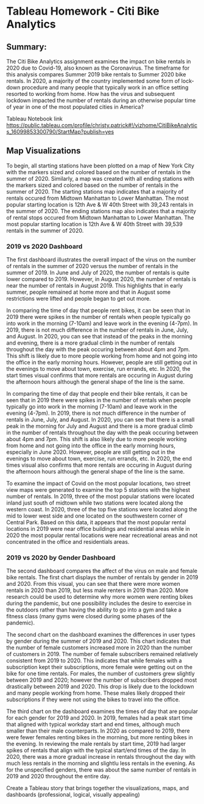 # Tableau Homework - Citi Bike Analytics

## Summary:
The Citi Bike Analytics assignment examines the impact on bike rentals in 2020 due to Covid-19, also known as the Coronavirus.  The timeframe for this analysis compares Summer 2019 bike rentals to Summer 2020 bike rentals. In 2020, a majority of the country implemented some form of lock-down procedure and many people that typically work in an office setting resorted to working from home.  How has the virus and subsequent lockdown impacted the number of rentals during an otherwise popular time of year in one of the most populated cities in America?

Tableau Notebook link https://public.tableau.com/profile/christy.patrick#!/vizhome/CitiBikeAnalytics_16099853300790/StartMap?publish=yes

## Map Visualizations 
To begin, all starting stations have been plotted on a map of New York City with the markers sized and colored based on the number of rentals in the summer of 2020.  Similarly, a map was created with all ending stations with the markers sized and colored based on the number of rentals in the summer of 2020.  The starting stations map indicates that a majority of rentals occured from Midtown Manhattan to Lower Manhattan.  The most popular starting location is 12th Ave & W 40th Street with 39,243 rentals in the summer of 2020.  The ending stations map also indicates that a majority of rental stops occured from Midtown Manhattan to Lower Manhattan.  The most popular starting location is 12th Ave & W 40th Street with 39,539 rentals in the summer of 2020.    

### 2019 vs 2020 Dashboard
The first dashboard illustrates the overall impact of the virus on the number of rentals in the summer of 2020 versus the number of rentals in the summer of 2019.  In June and July of 2020, the number of rentals is quite lower compared to 2019.  However, in August 2020, the number of rentals is near the number of rentals in August 2019.  This highlights that in early summer, people remained at home more and that in August some restrictions were lifted and people began to get out more.

In comparing the time of day that people rent bikes, it can be seen that in 2019 there were spikes in the number of rentals when people typically go into work in the morning (7-10am) and leave work in the evening (4-7pm).  In 2019, there is not much difference in the number of rentals in June, July, and August.  In 2020, you can see that instead of the peaks in the morning and evening, there is a more gradual climb in the number of rentals throughout the day with the peak occuring between about 4pm and 7pm.  This shift is likely due to more people working from home and not going into the office in the early morning hours.  However, people are still getting out in the evenings to move about town, exercise, run errands, etc.  In 2020, the start times visual confirms that more rentals are occuring in August during the afternoon hours although the general shape of the line is the same. 

In comparing the time of day that people end their bike rentals, it can be seen that in 2019 there were spikes in the number of rentals when people typically go into work in the morning (7-10am) and leave work in the evening (4-7pm).  In 2019, there is not much difference in the number of rentals in June, July, and August.  In 2020, you can see that there is a small peak in the morning for July and August and there is a more gradual climb in the number of rentals throughout the day with the peak occuring between about 4pm and 7pm.  This shift is also likely due to more people working from home and not going into the office in the early morning hours, especially in June 2020.  However, people are still getting out in the evenings to move about town, exercise, run errands, etc.  In 2020, the end times visual also confirms that more rentals are occuring in August during the afternoon hours although the general shape of the line is the same. 

To examine the impact of Covid on the most popular locations, two street view maps were generated to examine the top 5 stations with the highest number of rentals.  In 2019, three of the most popular stations were located inland just south of midtown while two stations were located along the western coast.  In 2020, three of the top five stations were located along the mid to lower west side and one located on the southwestern corner of Central Park.  Based on this data, it appears that the most popular rental locations in 2019 were near office buildings and residential areas while in 2020 the most popular rental locations were near recreational areas and not concentrated in the office and residentials areas.  

### 2019 vs 2020 by Gender Dashboard
The second dashboard compares the affect of the virus on male and female bike rentals.  The first chart displays the number of rentals by gender in 2019 and 2020.  From this visual, you can see that there were more women rentals in 2020 than 2019, but less male renters in 2019 than 2020.  More research could be used to determine why more women were renting bikes during the pandemic, but one possibility includes the desire to exercise in the outdoors rather than having the ability to go into a gym and take a fitness class (many gyms were closed during some phases of the pandemic).

The second chart on the dashboard examines the differences in user types by gender during the summer of 2019 and 2020.  This chart indicates that the number of female customers increased more in 2020 than the number of customers in 2019.  The number of female subscribers remained relatively consistent from 2019 to 2020.  This indicates that while females with a subscription kept their subscriptions, more female were getting out on the bike for one time rentals.  For males, the number of customers grew slightly between 2019 and 2020; however the number of subscribers dropped most drastically between 2019 and 2020.  This drop is likely due to the lockdown and many people working from home.  These males likely dropped their subscriptions if they were not using the bikes to travel into the office.

The third chart on the dashboard examines the times of day that are popular for each gender for 2019 and 2020.  In 2019, females had a peak start time that aligned with typical workday start and end times, although much smaller than their male counterparts.  In 2020 as compared to 2019, there were fewer females renting bikes in the morning, but more renting bikes in the evening.   In reviewing the male rentals by start time, 2019 had larger spikes of rentals that align with the typical start/end times of the day.  In 2020, there was a more gradual increase in rentals throughout the day with much less rentals in the morning and slightlu less rentals in the evening.  As for the unspecified genders, there was about the same number of rentals in 2019 and 2020 throughout the entire day.

Create a Tableau story that brings together the visualizations, maps, and dashboards (professional, logical, visually appealing)


